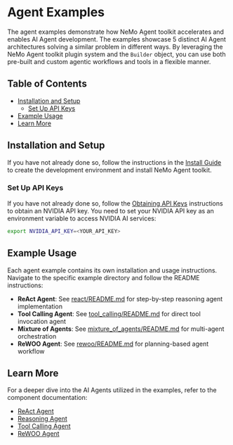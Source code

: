 <!--
SPDX-FileCopyrightText: Copyright (c) 2025, NVIDIA CORPORATION & AFFILIATES. All rights reserved.
SPDX-License-Identifier: Apache-2.0

Licensed under the Apache License, Version 2.0 (the "License");
you may not use this file except in compliance with the License.
You may obtain a copy of the License at

http://www.apache.org/licenses/LICENSE-2.0

Unless required by applicable law or agreed to in writing, software
distributed under the License is distributed on an "AS IS" BASIS,
WITHOUT WARRANTIES OR CONDITIONS OF ANY KIND, either express or implied.
See the License for the specific language governing permissions and
limitations under the License.
-->

# Agent Examples

The agent examples demonstrate how NeMo Agent toolkit accelerates and enables AI Agent development.
The examples showcase 5 distinct AI Agent architectures solving a similar problem in different ways.
By leveraging the NeMo Agent toolkit plugin system and the `Builder` object, you can use both pre-built and
custom agentic workflows and tools in a flexible manner.

## Table of Contents

- [Installation and Setup](#installation-and-setup)
  - [Set Up API Keys](#set-up-api-keys)
- [Example Usage](#example-usage)
- [Learn More](#learn-more)

## Installation and Setup

If you have not already done so, follow the instructions in the [Install Guide](../../docs/source/quick-start/installing.md#install-from-source) to create the development environment and install NeMo Agent toolkit.

### Set Up API Keys

If you have not already done so, follow the [Obtaining API Keys](../../docs/source/quick-start/installing.md#obtaining-api-keys) instructions to obtain an NVIDIA API key. You need to set your NVIDIA API key as an environment variable to access NVIDIA AI services:

```bash
export NVIDIA_API_KEY=<YOUR_API_KEY>
```

## Example Usage

Each agent example contains its own installation and usage instructions. Navigate to the specific example directory and follow the README instructions:

- **ReAct Agent**: See [react/README.md](./react/README.md) for step-by-step reasoning agent implementation
- **Tool Calling Agent**: See [tool_calling/README.md](./tool_calling/README.md) for direct tool invocation agent
- **Mixture of Agents**: See [mixture_of_agents/README.md](./mixture_of_agents/README.md) for multi-agent orchestration
- **ReWOO Agent**: See [rewoo/README.md](./rewoo/README.md) for planning-based agent workflow

## Learn More

For a deeper dive into the AI Agents utilized in the examples, refer to the component documentation:
- [ReAct Agent](../../docs/source/workflows/about/react-agent.md)
- [Reasoning Agent](../../docs/source/workflows/about/reasoning-agent.md)
- [Tool Calling Agent](../../docs/source/workflows/about/tool-calling-agent.md)
- [ReWOO Agent](../../docs/source/workflows/about/rewoo-agent.md)
